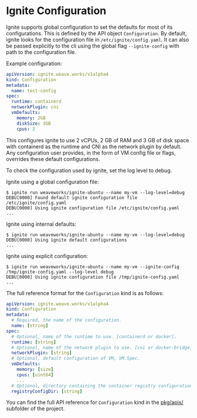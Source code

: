 # Ignite Configuration

Ignite supports global configuration to set the defaults for most of its
configurations. This is defined by the API object `Configuration`. By default,
ignite looks for the configuration file in `/etc/ignite/config.yaml`. It can
also be passed explicitly to the cli using the global flag `--ignite-config`
with path to the configuration file.

Example configuration:

```yaml
apiVersion: ignite.weave.works/v1alpha4
kind: Configuration
metadata:
  name: test-config
spec:
  runtime: containerd
  networkPlugin: cni
  vmDefaults:
    memory: 2GB
    diskSize: 3GB
    cpus: 2
```

This configures ignite to use 2 vCPUs, 2 GB of RAM and 3 GB of disk space with
containerd as the runtime and CNI as the network plugin by default. Any
configuration user provides, in the form of VM config file or flags, overrides
these default configurations.

To check the configuration used by ignite, set the log level to debug.

Ignite using a global configuration file:

```console
$ ignite run weaveworks/ignite-ubuntu --name my-vm --log-level=debug
DEBU[0000] Found default ignite configuration file /etc/ignite/config.yaml
DEBU[0000] Using ignite configuration file /etc/ignite/config.yaml
...
```

Ignite using internal defaults:

```console
$ ignite run weaveworks/ignite-ubuntu --name my-vm --log-level=debug
DEBU[0000] Using ignite default configurations
...
```

Ignite using explicit configuration:

```console
$ ignite run weaveworks/ignite-ubuntu --name my-vm --ignite-config /tmp/ignite-config.yaml --log-level debug 
DEBU[0000] Using ignite configuration file /tmp/ignite-config.yaml
...
```

The full reference format for the `Configuration` kind is as follows:

```yaml
apiVersion: ignite.weave.works/v1alpha4
kind: Configuration
metadata:
  # Required, the name of the configuration.
  name: [string]
spec:
  # Optional, name of the runtime to use. [containerd or docker].
  runtime: [string]
  # Optional, name of the network plugin to use. [cni or docker-bridge].
  networkPlugin: [string]
  # Optional, default configuration of VM, VM.Spec.
  vmDefaults:
    memory: [size]
    cpus: [uint64]
    ...
  # Optional, directory containing the container registry configuration.
  registryConfigDir: [string]
```

You can find the full API reference for `Configuration` kind in the
[pkg/apis/](https://github.com/weaveworks/ignite/tree/main/pkg/apis)
subfolder of the project.
